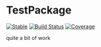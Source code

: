 # TestPackage

[![Stable](https://img.shields.io/badge/docs-stable-blue.svg)](https://augustinas1.github.io/TestPackage.jl/stable)
[![Build Status](https://github.com/augustinas1/TestPackage.jl/workflows/CI/badge.svg)](https://github.com/augustinas1/TestPackage.jl/actions)
[![Coverage](https://codecov.io/gh/augustinas1/TestPackage.jl/branch/master/graph/badge.svg)](https://codecov.io/gh/augustinas1/TestPackage.jl)

quite a bit of work
